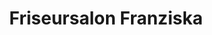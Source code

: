 ---
title: "Friseursalon Franziska"
url: /st-jakob-im-rosental/friseursalon-franziska/
shop: Friseur
---